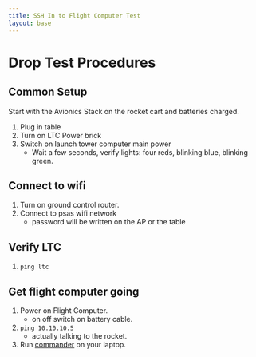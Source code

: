 ```yaml
---
title: SSH In to Flight Computer Test
layout: base
---
```


# Drop Test Procedures

## Common Setup
Start with the Avionics Stack on the rocket cart and batteries charged.

 1. Plug in table
 1. Turn on LTC Power brick
 1. Switch on launch tower computer main power
    - Wait a few seconds, verify lights: four reds, blinking blue, blinking green.

## Connect to wifi

 1. Turn on ground control router.
 1. Connect to psas wifi network
    - password will be written on the AP or the table

## Verify LTC

 1. `ping ltc`

## Get flight computer going

 1. Power on Flight Computer.
    - on off switch on battery cable.
 1. `ping 10.10.10.5`
    - actually talking to the rocket.
 1. Run [commander](https://github.com/psas/commander) on your laptop.


